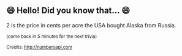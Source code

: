 ## 😄 Hello! Did you know that... 😄
2 is the price in cents per acre the USA bought Alaska from Russia.

<sup>(come back in 5 minutes for the next trivia)</sup>


<sup>Credits: http://numbersapi.com</sup>
